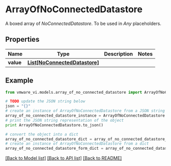 # ArrayOfNoConnectedDatastore

A boxed array of *NoConnectedDatastore*. To be used in *Any* placeholders. 

## Properties
Name | Type | Description | Notes
------------ | ------------- | ------------- | -------------
**value** | [**List[NoConnectedDatastore]**](NoConnectedDatastore.md) |  | 

## Example

```python
from vmware_vi.models.array_of_no_connected_datastore import ArrayOfNoConnectedDatastore

# TODO update the JSON string below
json = "{}"
# create an instance of ArrayOfNoConnectedDatastore from a JSON string
array_of_no_connected_datastore_instance = ArrayOfNoConnectedDatastore.from_json(json)
# print the JSON string representation of the object
print ArrayOfNoConnectedDatastore.to_json()

# convert the object into a dict
array_of_no_connected_datastore_dict = array_of_no_connected_datastore_instance.to_dict()
# create an instance of ArrayOfNoConnectedDatastore from a dict
array_of_no_connected_datastore_form_dict = array_of_no_connected_datastore.from_dict(array_of_no_connected_datastore_dict)
```
[[Back to Model list]](../README.md#documentation-for-models) [[Back to API list]](../README.md#documentation-for-api-endpoints) [[Back to README]](../README.md)


